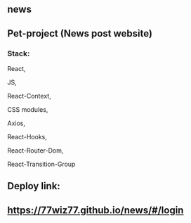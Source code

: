 ## news
## Pet-project (News post website)

### Stack: 

React, 

JS, 

React-Context, 

CSS modules, 

Axios, 

React-Hooks, 

React-Router-Dom, 

React-Transition-Group

## Deploy link:
## https://77wiz77.github.io/news/#/login
